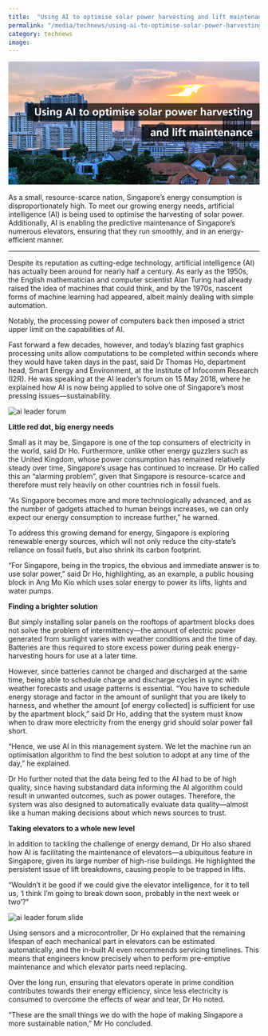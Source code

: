 ```yaml
---
title:  "Using AI to optimise solar power harvesting and lift maintenance"
permalink: "/media/technews/using-ai-to-optimise-solar-power-harvesting-and-lift-maintenance"
category: technews
image: 
---
```


![use ai to optimise solar power harvesting and lift maintenance](/images/technews/using-ai-to-optimise-solar-power-harvesting-and-lift-maintenance-part-1.jpg)

As a small, resource-scarce nation, Singapore’s energy consumption is disproportionately high. To meet our growing energy needs, artificial intelligence (AI) is being used to optimise the harvesting of solar power. Additionally, AI is enabling the predictive maintenance of Singapore’s numerous elevators, ensuring that they run smoothly, and in an energy-efficient manner. 

---

Despite its reputation as cutting-edge technology, artificial intelligence (AI) has actually been around for nearly half a century. As early as the 1950s, the English mathematician and computer scientist Alan Turing had already raised the idea of machines that could think, and by the 1970s, nascent forms of machine learning had appeared, albeit mainly dealing with simple automation. 

Notably, the processing power of computers back then imposed a strict upper limit on the capabilities of AI. 

Fast forward a few decades, however, and today’s blazing fast graphics processing units allow computations to be completed within seconds where they would have taken days in the past, said Dr Thomas Ho, department head, Smart Energy and Environment, at the Institute of Infocomm Research (I2R). He was speaking at the AI leader’s forum on 15 May 2018, where he explained how AI is now being applied to solve one of Singapore’s most pressing issues—sustainability. 

![ai leader forum](/images/technews/using-ai-to-optimise-solar-power-harvesting-and-lift-maintenance-part-2.JPG)


**Little red dot, big energy needs**

Small as it may be, Singapore is one of the top consumers of electricity in the world, said Dr Ho. Furthermore, unlike other energy guzzlers such as the United Kingdom, whose power consumption has remained relatively steady over time, Singapore’s usage has continued to increase. Dr Ho called this an “alarming problem”, given that Singapore is resource-scarce and therefore must rely heavily on other countries rich in fossil fuels. 

“As Singapore becomes more and more technologically advanced, and as the number of gadgets attached to human beings increases, we can only expect our energy consumption to increase further,” he warned.

To address this growing demand for energy, Singapore is exploring renewable energy sources, which will not only reduce the city-state’s reliance on fossil fuels, but also shrink its carbon footprint.

“For Singapore, being in the tropics, the obvious and immediate answer is to use solar power,” said Dr Ho, highlighting, as an example, a public housing block in Ang Mo Kio which uses solar energy to power its lifts, lights and water pumps.


**Finding a brighter solution**

But simply installing solar panels on the rooftops of apartment blocks does not solve the problem of intermittency—the amount of electric power generated from sunlight varies with weather conditions and the time of day. Batteries are thus required to store excess power during peak energy-harvesting hours for use at a later time.

However, since batteries cannot be charged and discharged at the same time, being able to schedule charge and discharge cycles in sync with weather forecasts and usage patterns is essential. “You have to schedule energy storage and factor in the amount of sunlight that you are likely to harness, and whether the amount [of energy collected] is sufficient for use by the apartment block,” said Dr Ho, adding that the system must know when to draw more electricity from the energy grid should solar power fall short.

“Hence, we use AI in this management system. We let the machine run an optimisation algorithm to find the best solution to adopt at any time of the day,” he explained.

Dr Ho further noted that the data being fed to the AI had to be of high quality, since having substandard data informing the AI algorithm could result in unwanted outcomes, such as power outages. Therefore, the system was also designed to automatically evaluate data quality—almost like a human making decisions about which news sources to trust.


**Taking elevators to a whole new level**

In addition to tackling the challenge of energy demand, Dr Ho also shared how AI is facilitating the maintenance of elevators—a ubiquitous feature in Singapore, given its large number of high-rise buildings. He highlighted the persistent issue of lift breakdowns, causing people to be trapped in lifts.
 
“Wouldn’t it be good if we could give the elevator intelligence, for it to tell us, ‘I think I’m going to break down soon, probably in the next week or two’?” 

![ai leader forum slide](/images/technews/using-ai-to-optimise-solar-power-harvesting-and-lift-maintenance-part-3.PNG)

Using sensors and a microcontroller, Dr Ho explained that the remaining lifespan of each mechanical part in elevators can be estimated automatically, and the in-built AI even recommends servicing timelines. This means that engineers know precisely when to perform pre-emptive maintenance and which elevator parts need replacing. 

Over the long run, ensuring that elevators operate in prime condition contributes towards their energy efficiency, since less electricity is consumed to overcome the effects of wear and tear, Dr Ho noted.

“These are the small things we do with the hope of making Singapore a more sustainable nation,” Mr Ho concluded.
